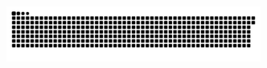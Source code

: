<picture>
  <source media="(prefers-color-scheme: dark)" srcset="https://raw.githubusercontent.com/MarineHakobyan/MarineHakobyan/0483e3c78a885bcc397c64cdcb45c76b627c54fe/github-contribution-grid-snake-dark.svg" />
  <source media="(prefers-color-scheme: light)" srcset="https://raw.githubusercontent.com/MarineHakobyan/MarineHakobyan/0483e3c78a885bcc397c64cdcb45c76b627c54fe/github-contribution-grid-snake.svg" />
  <img alt="github-snake" src="https://raw.githubusercontent.com/MarineHakobyan/MarineHakobyan/0483e3c78a885bcc397c64cdcb45c76b627c54fe/github-contribution-grid-snake-dark.svg" />
</picture>
